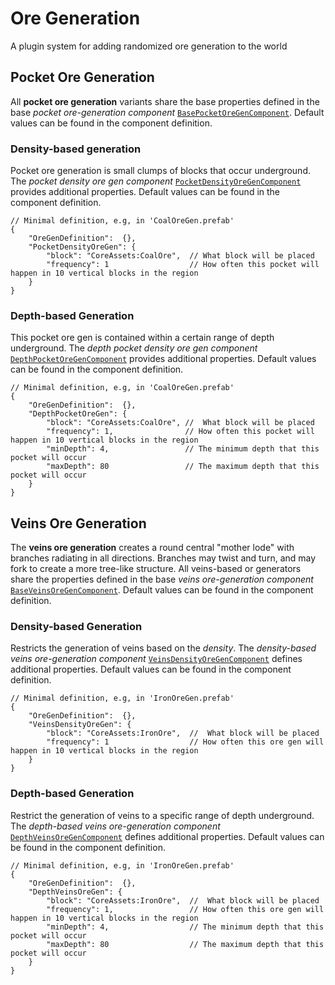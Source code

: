# Ore Generation

A plugin system for adding randomized ore generation to the world

## Pocket Ore Generation

All **pocket ore generation** variants share the base properties defined in the base _pocket ore-generation component_ [`BasePocketOreGenComponent`](/src/main/java/org/terasology/oreGeneration/components/BasePocketOreGenComponent.java).
Default values can be found in the component definition.

### Density-based generation

Pocket ore generation is small clumps of blocks that occur underground.
The _pocket density ore gen component_ [`PocketDensityOreGenComponent`](/src/main/java/org/terasology/oreGeneration/components/PocketDensityOreGenComponent.java) provides additional properties.
Default values can be found in the component definition.

```json5
// Minimal definition, e.g, in 'CoalOreGen.prefab'
{
    "OreGenDefinition":  {},
    "PocketDensityOreGen": {
        "block": "CoreAssets:CoalOre",  // What block will be placed
        "frequency": 1                  // How often this pocket will happen in 10 vertical blocks in the region
    }
}
```

### Depth-based Generation

This pocket ore gen is contained within a certain range of depth underground.
The _depth pocket density ore gen component_ [`DepthPocketOreGenComponent`](/src/main/java/org/terasology/oreGeneration/components/DepthPocketOreGenComponent.java) provides additional properties.
Default values can be found in the component definition.

```json5
// Minimal definition, e.g, in 'CoalOreGen.prefab'
{
    "OreGenDefinition":  {},
    "DepthPocketOreGen": {
        "block": "CoreAssets:CoalOre", //  What block will be placed
        "frequency": 1,                // How often this pocket will happen in 10 vertical blocks in the region
        "minDepth": 4,                 // The minimum depth that this pocket will occur
        "maxDepth": 80                 // The maximum depth that this pocket will occur
    }
}
```

## Veins Ore Generation

The **veins ore generation** creates a round central "mother lode" with branches radiating in all directions.
Branches may twist and turn, and may fork to create a more tree-like structure.
All veins-based or generators share the properties defined in the base _veins ore-generation component_ [`BaseVeinsOreGenComponent`](/src/main/java/org/terasology/oreGeneration/components/BaseVeinsOreGenComponent.java).
Default values can be found in the component definition.

### Density-based Generation

Restricts the generation of veins based on the _density_.
The _density-based veins ore-generation component_ [`VeinsDensityOreGenComponent`](/src/main/java/org/terasology/oreGeneration/components/VeinsDensityOreGenComponent.java) defines additional properties.
Default values can be found in the component definition.

```json5
// Minimal definition, e.g, in 'IronOreGen.prefab'
{
    "OreGenDefinition":  {},
    "VeinsDensityOreGen": {
        "block": "CoreAssets:IronOre",  //  What block will be placed
        "frequency": 1                  // How often this ore gen will happen in 10 vertical blocks in the region
    }
}
```

### Depth-based Generation

Restrict the generation of veins to a specific range of depth underground.
The _depth-based veins ore-generation component_ [`DepthVeinsOreGenComponent`](/src/main/java/org/terasology/oreGeneration/components/DepthVeinsOreGenComponent.java) defines additional properties.
Default values can be found in the component definition.

```json5
// Minimal definition, e.g, in 'IronOreGen.prefab'
{
    "OreGenDefinition":  {},
    "DepthVeinsOreGen": {
        "block": "CoreAssets:IronOre",  //  What block will be placed
        "frequency": 1,                 // How often this ore gen will happen in 10 vertical blocks in the region
        "minDepth": 4,                  // The minimum depth that this pocket will occur
        "maxDepth": 80                  // The maximum depth that this pocket will occur
    }
}
```
